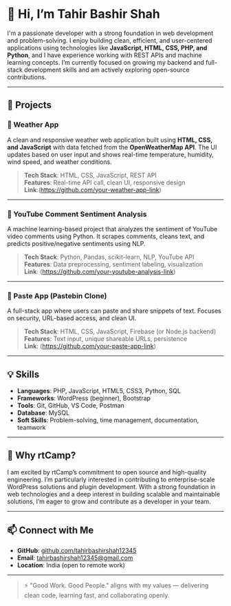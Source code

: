 # 👋 Hi, I’m Tahir Bashir Shah

I'm a passionate developer with a strong foundation in web development and problem-solving. I enjoy building clean, efficient, and user-centered applications using technologies like **JavaScript, HTML, CSS, PHP, and Python**, and I have experience working with REST APIs and machine learning concepts. I’m currently focused on growing my backend and full-stack development skills and am actively exploring open-source contributions.

---

## 🚀 Projects

### 📍 Weather App
A clean and responsive weather web application built using **HTML, CSS, and JavaScript** with data fetched from the **OpenWeatherMap API**. The UI updates based on user input and shows real-time temperature, humidity, wind speed, and weather conditions.

> **Tech Stack**: HTML, CSS, JavaScript, REST API  
> **Features**: Real-time API call, clean UI, responsive design  
> **Link**:(https://github.com/your-weather-app-link)

---

### 📍 YouTube Comment Sentiment Analysis
A machine learning-based project that analyzes the sentiment of YouTube video comments using Python. It scrapes comments, cleans text, and predicts positive/negative sentiments using NLP.

> **Tech Stack**: Python, Pandas, scikit-learn, NLP, YouTube API  
> **Features**: Data preprocessing, sentiment labeling, visualization  
> **Link**: (https://github.com/your-youtube-analysis-link)

---

### 📍 Paste App (Pastebin Clone)
A full-stack app where users can paste and share snippets of text. Focuses on security, URL-based access, and clean UI.

> **Tech Stack**: HTML, CSS, JavaScript, Firebase (or Node.js backend)  
> **Features**: Text input, unique shareable URLs, persistence  
> **Link**:
> (https://github.com/your-paste-app-link)

---

## 💡 Skills

- **Languages**: PHP, JavaScript, HTML5, CSS3, Python, SQL  
- **Frameworks**: WordPress (beginner), Bootstrap  
- **Tools**: Git, GitHub, VS Code, Postman  
- **Database**: MySQL  
- **Soft Skills**: Problem-solving, time management, documentation, teamwork

---

## 📌 Why rtCamp?

I am excited by rtCamp’s commitment to open source and high-quality engineering. I’m particularly interested in contributing to enterprise-scale WordPress solutions and plugin development. With a strong foundation in web technologies and a deep interest in building scalable and maintainable solutions, I’m eager to grow and contribute as a developer in your team.

---

## 📫 Connect with Me

- **GitHub**: [github.com/tahirbashirshah12345](https://github.com/tahirbashirshah12345)
- **Email**: tahirbashirshah12345@gmail.com  
- **Location**: India (open to remote work)

---

> ⚡ "Good Work. Good People." aligns with my values — delivering clean code, learning fast, and collaborating openly.
